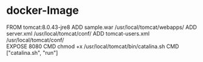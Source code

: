 # docker-Image

FROM tomcat:8.0.43-jre8
ADD sample.war /usr/local/tomcat/webapps/
ADD server.xml /usr/local/tomcat/conf/
ADD tomcat-users.xml /usr/local/tomcat/conf/			
EXPOSE 8080
CMD chmod +x /usr/local/tomcat/bin/catalina.sh
CMD ["catalina.sh", "run"]

